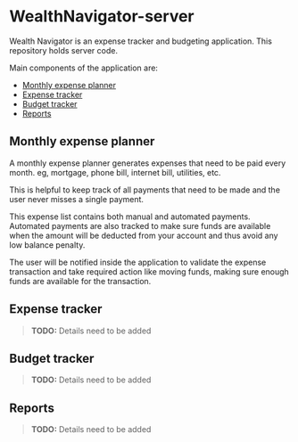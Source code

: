 # WealthNavigator-server
Wealth Navigator is an expense tracker and budgeting application. This repository holds server code.

Main components of the application are:
* [Monthly expense planner](#monthly-expense-planner)
* [Expense tracker](#expense-tracker)
* [Budget tracker](#budget-tracker)
* [Reports](#reports)

## Monthly expense planner
A monthly expense planner generates expenses that need to be paid every month. eg, mortgage, phone bill, internet bill, utilities, etc.

This is helpful to keep track of all payments that need to be made and the user never misses a single payment.

This expense list contains both manual and automated payments. Automated payments are also tracked to make sure funds are available when the amount will be deducted from your account and thus avoid any low balance penalty.

The user will be notified inside the application to validate the expense transaction and take required action like moving funds, making sure enough funds are available for the transaction.

## Expense tracker

> **TODO:** Details need to be added

## Budget tracker

> **TODO:** Details need to be added

## Reports

> **TODO:** Details need to be added